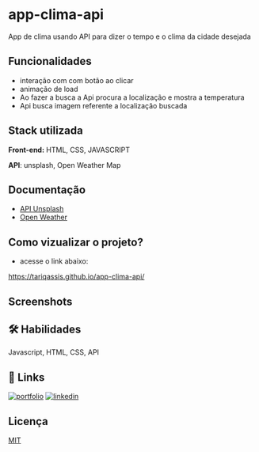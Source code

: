 # app-clima-api
 App de clima usando API para dizer o tempo e o clima da cidade desejada
 




## Funcionalidades

- interação com com botão ao clicar
- animação de load
- Ao fazer a busca a Api procura a localização e mostra a temperatura 
- Api busca imagem referente a localização buscada




## Stack utilizada

**Front-end:** HTML, CSS, JAVASCRIPT 


**API**: unsplash, Open Weather Map





## Documentação


- [API Unsplash](https://unsplash.com/developers)
- [Open Weather](https://openweathermap.org/api)





## Como vizualizar o projeto?


- acesse o link abaixo:


https://tariqassis.github.io/app-clima-api/



## Screenshots







## 🛠 Habilidades
Javascript, HTML, CSS, API




## 🔗 Links
[![portfolio](https://img.shields.io/badge/my_portfolio-000?style=for-the-badge&logo=ko-fi&logoColor=white)](https://tariqassis.github.io/Meu-Portifolio/)
[![linkedin](https://img.shields.io/badge/linkedin-0A66C2?style=for-the-badge&logo=linkedin&logoColor=white)](https://www.linkedin.com/in/tariq-assis/)





## Licença

[MIT](https://choosealicense.com/licenses/mit/)
